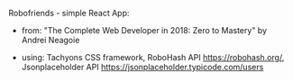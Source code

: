 Robofriends - simple React App:

- from: "The Complete Web Developer in 2018: Zero to Mastery" by Andrei Neagoie

- using: Tachyons CSS framework, RoboHash API https://robohash.org/, Jsonplaceholder API https://jsonplaceholder.typicode.com/users


